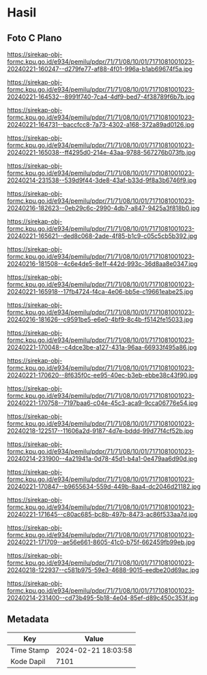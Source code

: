# Hasil

## Foto C Plano

https://sirekap-obj-formc.kpu.go.id/e934/pemilu/pdpr/71/71/08/10/01/7171081001023-20240221-160247--d279fe77-af88-4f01-996a-b1ab69674f5a.jpg

https://sirekap-obj-formc.kpu.go.id/e934/pemilu/pdpr/71/71/08/10/01/7171081001023-20240221-164532--8991f740-7ca4-4df9-bed7-4f38789f6b7b.jpg

https://sirekap-obj-formc.kpu.go.id/e934/pemilu/pdpr/71/71/08/10/01/7171081001023-20240221-164731--baccfcc8-7a73-4302-a168-372a89ad0126.jpg

https://sirekap-obj-formc.kpu.go.id/e934/pemilu/pdpr/71/71/08/10/01/7171081001023-20240221-165038--ff4295d0-214e-43aa-9788-567276b073fb.jpg

https://sirekap-obj-formc.kpu.go.id/e934/pemilu/pdpr/71/71/08/10/01/7171081001023-20240214-231538--539d9f44-3de8-43af-b33d-9f8a3b6746f9.jpg

https://sirekap-obj-formc.kpu.go.id/e934/pemilu/pdpr/71/71/08/10/01/7171081001023-20240216-182623--0eb29c6c-2990-4db7-a847-9425a3f818b0.jpg

https://sirekap-obj-formc.kpu.go.id/e934/pemilu/pdpr/71/71/08/10/01/7171081001023-20240221-165621--ded8c068-2ade-4f85-b1c9-c05c5cb5b392.jpg

https://sirekap-obj-formc.kpu.go.id/e934/pemilu/pdpr/71/71/08/10/01/7171081001023-20240216-181508--4c6e4de5-8e1f-442d-993c-36d8aa8e0347.jpg

https://sirekap-obj-formc.kpu.go.id/e934/pemilu/pdpr/71/71/08/10/01/7171081001023-20240221-165918--17fb4724-f4ca-4e06-bb5e-c19661eabe25.jpg

https://sirekap-obj-formc.kpu.go.id/e934/pemilu/pdpr/71/71/08/10/01/7171081001023-20240216-181626--c9591be5-e6e0-4bf9-8c4b-f5142fe15033.jpg

https://sirekap-obj-formc.kpu.go.id/e934/pemilu/pdpr/71/71/08/10/01/7171081001023-20240221-170048--c4dce3be-a127-431a-96aa-66933f495a86.jpg

https://sirekap-obj-formc.kpu.go.id/e934/pemilu/pdpr/71/71/08/10/01/7171081001023-20240221-170620--8f635f0c-ee95-40ec-b3eb-ebbe38c43f90.jpg

https://sirekap-obj-formc.kpu.go.id/e934/pemilu/pdpr/71/71/08/10/01/7171081001023-20240221-170758--7197baa6-c04e-45c3-aca9-9cca06776e54.jpg

https://sirekap-obj-formc.kpu.go.id/e934/pemilu/pdpr/71/71/08/10/01/7171081001023-20240218-122517--11606a2d-9187-4d7e-bddd-99d77f4cf52b.jpg

https://sirekap-obj-formc.kpu.go.id/e934/pemilu/pdpr/71/71/08/10/01/7171081001023-20240214-231900--4a21941a-0d78-45d1-b4a1-0e479aa6d90d.jpg

https://sirekap-obj-formc.kpu.go.id/e934/pemilu/pdpr/71/71/08/10/01/7171081001023-20240221-170847--b9655634-559d-449b-8aa4-dc2046d21182.jpg

https://sirekap-obj-formc.kpu.go.id/e934/pemilu/pdpr/71/71/08/10/01/7171081001023-20240221-171645--c80ac685-bc8b-497b-8473-ac86f533aa7d.jpg

https://sirekap-obj-formc.kpu.go.id/e934/pemilu/pdpr/71/71/08/10/01/7171081001023-20240221-171709--ae56e661-8605-41c0-b75f-662459fb99eb.jpg

https://sirekap-obj-formc.kpu.go.id/e934/pemilu/pdpr/71/71/08/10/01/7171081001023-20240218-122937--c581b975-59e3-4688-9015-eedbe20d69ac.jpg

https://sirekap-obj-formc.kpu.go.id/e934/pemilu/pdpr/71/71/08/10/01/7171081001023-20240214-231400--cd73b495-5b18-4e04-85ef-d89c450c353f.jpg


## Metadata

| Key        | Value               |
| ---------- | ------------------- |
| Time Stamp | 2024-02-21 18:03:58 |
| Kode Dapil | 7101                |




